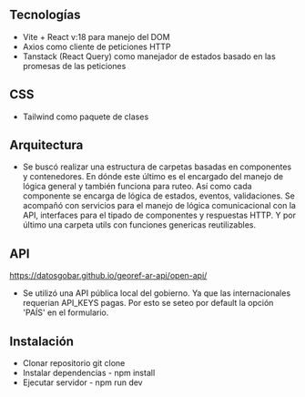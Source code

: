 <!-- Challenge realizado para el proceso de entrevista de Minexus -->

## Tecnologías
- Vite + React v:18 para manejo del DOM
- Axios como cliente de peticiones HTTP
- Tanstack (React Query) como manejador de estados basado en las promesas de las peticiones

## CSS
- Tailwind como paquete de clases

##  Arquitectura
- Se buscó realizar una estructura de carpetas basadas en componentes y contenedores. En dónde este último es el encargado del manejo de lógica general y también funciona para ruteo. Así como cada componente se encarga de lógica de estados, eventos, validaciones.
Se acompañó con servicios para el manejo de lógica comunicacional con la API, interfaces para el tipado de componentes y respuestas HTTP. Y por último una carpeta utils con funciones genericas reutilizables.

## API
https://datosgobar.github.io/georef-ar-api/open-api/

- Se utilizó una API pública local del gobierno. Ya que las internacionales requerian API_KEYS pagas. Por esto se seteo por default la opción 'PAÍS' en el formulario.

## Instalación

- Clonar repositorio git clone
- Instalar dependencias - npm install
- Ejecutar servidor - npm run dev